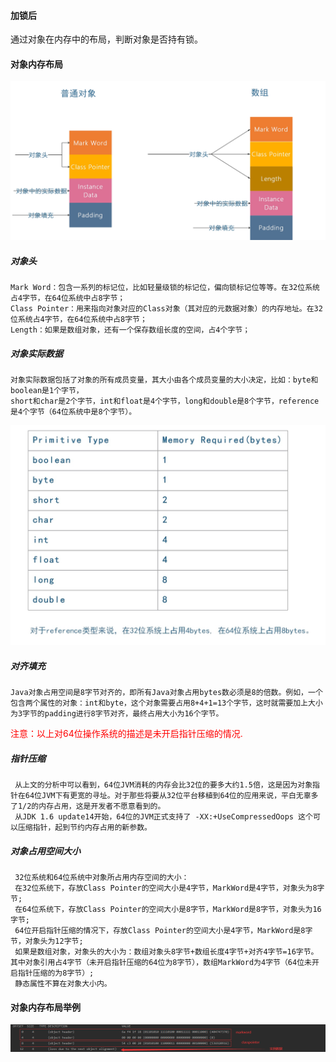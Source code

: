 #### 加锁后
通过对象在内存中的布局，判断对象是否持有锁。
#### 对象内存布局
![对象布局](juc2.jpg)
##### 对象头
    Mark Word：包含一系列的标记位，比如轻量级锁的标记位，偏向锁标记位等等。在32位系统占4字节，在64位系统中占8字节；
    Class Pointer：用来指向对象对应的Class对象（其对应的元数据对象）的内存地址。在32位系统占4字节，在64位系统中占8字节；
    Length：如果是数组对象，还有一个保存数组长度的空间，占4个字节；
##### 对象实际数据
    对象实际数据包括了对象的所有成员变量，其大小由各个成员变量的大小决定，比如：byte和boolean是1个字节，
    short和char是2个字节，int和float是4个字节，long和double是8个字节，reference是4个字节（64位系统中是8个字节）。
![对象实际数据](juc-structure.jpg)    
##### 对齐填充
    Java对象占用空间是8字节对齐的，即所有Java对象占用bytes数必须是8的倍数。例如，一个包含两个属性的对象：int和byte，这个对象需要占用8+4+1=13个字节，这时就需要加上大小为3字节的padding进行8字节对齐，最终占用大小为16个字节。

<div style="color:red;">注意：以上对64位操作系统的描述是未开启指针压缩的情况.</div>  

##### 指针压缩
     从上文的分析中可以看到，64位JVM消耗的内存会比32位的要多大约1.5倍，这是因为对象指针在64位JVM下有更宽的寻址。对于那些将要从32位平台移植到64位的应用来说，平白无辜多了1/2的内存占用，这是开发者不愿意看到的。
     从JDK 1.6 update14开始，64位的JVM正式支持了 -XX:+UseCompressedOops 这个可以压缩指针，起到节约内存占用的新参数。
     
##### 对象占用空间大小
     32位系统和64位系统中对象所占用内存空间的大小：
     在32位系统下，存放Class Pointer的空间大小是4字节，MarkWord是4字节，对象头为8字节;
     在64位系统下，存放Class Pointer的空间大小是8字节，MarkWord是8字节，对象头为16字节;
     64位开启指针压缩的情况下，存放Class Pointer的空间大小是4字节，MarkWord是8字节，对象头为12字节;
     如果是数组对象，对象头的大小为：数组对象头8字节+数组长度4字节+对齐4字节=16字节。其中对象引用占4字节（未开启指针压缩的64位为8字节），数组MarkWord为4字节（64位未开启指针压缩的为8字节）;
     静态属性不算在对象大小内。
     
#### 对象内存布局举例    
![对象内存布局](object.jpg)